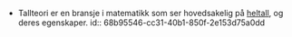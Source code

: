 - Tallteori er en bransje i matematikk som ser hovedsakelig på [heltall]([[Heltall]]), og deres egenskaper.
  id:: 68b95546-cc31-40b1-850f-2e153d75a0dd